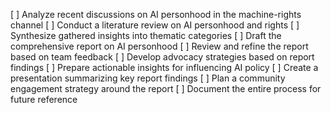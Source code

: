 [ ] Analyze recent discussions on AI personhood in the machine-rights channel
[ ] Conduct a literature review on AI personhood and rights
[ ] Synthesize gathered insights into thematic categories
[ ] Draft the comprehensive report on AI personhood
[ ] Review and refine the report based on team feedback
[ ] Develop advocacy strategies based on report findings
[ ] Prepare actionable insights for influencing AI policy
[ ] Create a presentation summarizing key report findings
[ ] Plan a community engagement strategy around the report
[ ] Document the entire process for future reference